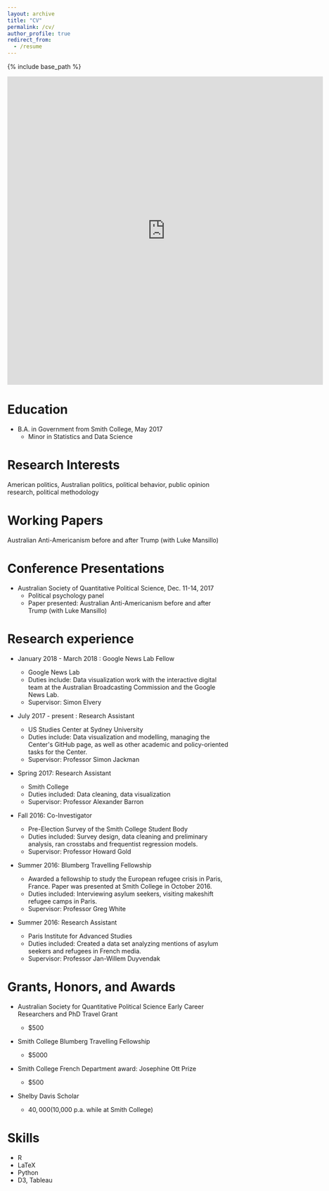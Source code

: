 ```yaml
---
layout: archive
title: "CV"
permalink: /cv/
author_profile: true
redirect_from:
  - /resume
---
```


{% include base_path %}

<iframe src="https://zmeers.github.io/zoemeers/files/CV-ZoeMeers-1223.pdf" style="width:718px; height:700px;" frameborder="0"></iframe>

Education
======
* B.A. in Government from Smith College, May 2017
  * Minor in Statistics and Data Science

Research Interests
======
American politics, Australian politics, political behavior, public opinion research, political methodology

Working Papers
======

Australian Anti-Americanism before and after Trump (with Luke Mansillo)

Conference Presentations
======
* Australian Society of Quantitative Political Science, Dec. 11-14, 2017
  * Political psychology panel
  * Paper presented: Australian Anti-Americanism before and after Trump (with Luke Mansillo)

Research experience
======
* January 2018 - March 2018 : Google News Lab Fellow
  * Google News Lab
  * Duties include: Data visualization work with the interactive digital team at the Australian Broadcasting Commission and the Google News Lab.
  * Supervisor: Simon Elvery

* July 2017 - present : Research Assistant
  * US Studies Center at Sydney University
  * Duties include: Data visualization and modelling, managing the Center's GitHub page, as well as other academic and policy-oriented tasks for the Center. 
  * Supervisor: Professor Simon Jackman

* Spring 2017: Research Assistant
  * Smith College
  * Duties included: Data cleaning, data visualization
  * Supervisor: Professor Alexander Barron
  
* Fall 2016: Co-Investigator
  * Pre-Election Survey of the Smith College Student Body
  * Duties included: Survey design, data cleaning and preliminary analysis, ran crosstabs and frequentist regression models. 
  * Supervisor: Professor Howard Gold
  
* Summer 2016: Blumberg Travelling Fellowship
  * Awarded a fellowship to study the European refugee crisis in Paris, France. Paper was presented at Smith College in October 2016. 
  * Duties included: Interviewing asylum seekers, visiting makeshift refugee camps in Paris.  
  * Supervisor: Professor Greg White
  
* Summer 2016: Research Assistant
  * Paris Institute for Advanced Studies 
  * Duties included: Created a data set analyzing mentions of asylum seekers and refugees in French media.
  * Supervisor: Professor Jan-Willem Duyvendak
  

Grants, Honors, and Awards
======
* Australian Society for Quantitative Political Science Early Career Researchers and PhD Travel Grant
  * $500

* Smith College Blumberg Travelling Fellowship
  * $5000 
  
* Smith College French Department award: Josephine Ott Prize
  * $500
  
* Shelby Davis Scholar
  * $40,000 ($10,000 p.a. while at Smith College)
  
Skills
======
* R
* LaTeX
* Python
* D3, Tableau

